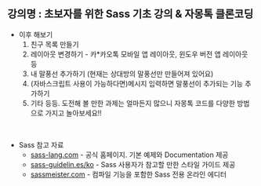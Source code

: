 ## 강의명 : 초보자를 위한 Sass 기초 강의 & 자몽톡 클론코딩

- 이후 해보기
  1. 친구 목록 만들기
  2. 레이아웃 변경하기 - 카\*카오톡 모바일 앱 레이아웃, 윈도우 버전 앱 레이아웃 등
  3. 내 말풍선 추가하기 (현재는 상대방의 말풍선만 만들어져 있어요)
  4. (자바스크립트 사용이 가능하다면)메시지 입력하면 말풍선이 추가되는 기능 추가하기
  5. 기타 등등. 도전해 볼 만한 과제는 얼마든지 많으니 자몽톡 코드를 다양한 방법으로 가지고 놀아보세요!!

<br/>

- Sass 참고 자료
  - [sass-lang.com](https://sass-lang.com/) - 공식 홈페이지. 기본 예제와 Documentation 제공
  - [sass-guidelin.es/ko](https://sass-guidelin.es/ko/) - Sass 사용자가 참고할 만한 스타일 가이드 제공
  - [sassmeister.com](https://www.sassmeister.com/) - 컴파일 기능을 포함한 Sass 전용 온라인 에디터
